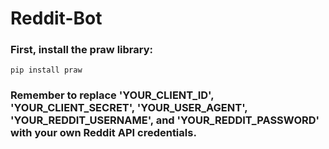 # Reddit-Bot

### First, install the praw library:
```
pip install praw
```

### Remember to replace 'YOUR_CLIENT_ID', 'YOUR_CLIENT_SECRET', 'YOUR_USER_AGENT', 'YOUR_REDDIT_USERNAME', and 'YOUR_REDDIT_PASSWORD' with your own Reddit API credentials.

